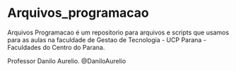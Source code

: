 # Arquivos_programacao
Arquivos Programacao é um repositorio para arquivos e scripts que usamos para as aulas
na faculdade de Gestao de Tecnologia  - UCP Parana - Faculdades do Centro do Parana.

Professor Danilo Aurelio. @DaniloAurelio
